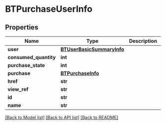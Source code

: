 # BTPurchaseUserInfo

## Properties
Name | Type | Description | Notes
------------ | ------------- | ------------- | -------------
**user** | [**BTUserBasicSummaryInfo**](BTUserBasicSummaryInfo.md) |  | [optional] 
**consumed_quantity** | **int** |  | [optional] 
**purchase_state** | **int** |  | [optional] 
**purchase** | [**BTPurchaseInfo**](BTPurchaseInfo.md) |  | [optional] 
**href** | **str** |  | [optional] 
**view_ref** | **str** |  | [optional] 
**id** | **str** |  | [optional] 
**name** | **str** |  | [optional] 

[[Back to Model list]](../README.md#documentation-for-models) [[Back to API list]](../README.md#documentation-for-api-endpoints) [[Back to README]](../README.md)


